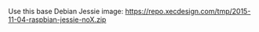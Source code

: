 Use this base Debian Jessie image:
https://repo.xecdesign.com/tmp/2015-11-04-raspbian-jessie-noX.zip